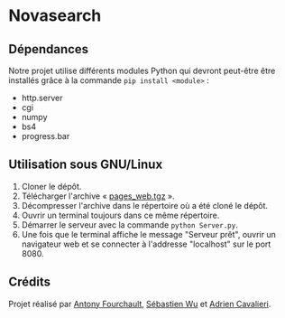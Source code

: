 # Novasearch

## Dépendances

Notre projet utilise différents modules Python qui devront peut-être être installés grâce à la commande `pip install <module>` : 
* http.server
* cgi
* numpy
* bs4
* progress.bar

## Utilisation sous GNU/Linux

1. Cloner le dépôt.
2. Télécharger l'archive « [pages_web.tgz](https://lipn.univ-paris13.fr/~david/doc/pages_web.tgz) ».
3. Décompresser l'archive dans le répertoire où a été cloné le dépôt.
4. Ouvrir un terminal toujours dans ce même répertoire.
5. Démarrer le serveur avec la commande `python Server.py`.
6. Une fois que le terminal affiche le message "Serveur prêt", ouvrir un navigateur web et se connecter à l'addresse "localhost" sur le port 8080.

## Crédits

Projet réalisé par [Antony Fourchault](https://github.com/shitori), [Sébastien Wu](https://github.com/Nonow) et [Adrien Cavalieri](https://github.com/AdrienCavalieri).
